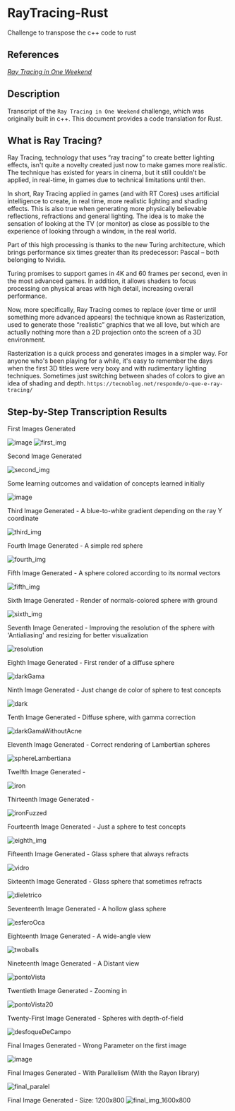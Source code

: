 # RayTracing-Rust
 Challenge to transpose the c++ code to rust

## References
[_Ray Tracing in One Weekend_](https://raytracing.github.io/books/RayTracingInOneWeekend.html)

## Description
Transcript of the ``Ray Tracing in One Weekend`` challenge, which was originally built in c++. This document provides a code translation for Rust.

## What is Ray Tracing?
Ray Tracing, technology that uses “ray tracing” to create better lighting effects, isn't quite a novelty created just now to make games more realistic. The technique has existed for years in cinema, but it still couldn't be applied, in real-time, in games due to technical limitations until then.

In short, Ray Tracing applied in games (and with RT Cores) uses artificial intelligence to create, in real time, more realistic lighting and shading effects. This is also true when generating more physically believable reflections, refractions and general lighting. The idea is to make the sensation of looking at the TV (or monitor) as close as possible to the experience of looking through a window, in the real world.

Part of this high processing is thanks to the new Turing architecture, which brings performance six times greater than its predecessor: Pascal – both belonging to Nvidia.

Turing promises to support games in 4K and 60 frames per second, even in the most advanced games. In addition, it allows shaders to focus processing on physical areas with high detail, increasing overall performance.

Now, more specifically, Ray Tracing comes to replace (over time or until something more advanced appears) the technique known as Rasterization, used to generate those “realistic” graphics that we all love, but which are actually nothing more than a 2D projection onto the screen of a 3D environment.

Rasterization is a quick process and generates images in a simpler way. For anyone who's been playing for a while, it's easy to remember the days when the first 3D titles were very boxy and with rudimentary lighting techniques. Sometimes just switching between shades of colors to give an idea of shading and depth.
`https://tecnoblog.net/responde/o-que-e-ray-tracing/`

## Step-by-Step Transcription Results
First Images Generated

![image](https://github.com/LFernandoMB/RayTracing-Rust/assets/91624923/17b47425-47bc-49cc-8c15-f7c20a098c34)
![first_img](https://github.com/LFernandoMB/RayTracing-Rust/assets/91624923/fabc8638-3e6b-45f9-a418-9aed7b047333)

Second Image Generated 

![second_img](https://github.com/LFernandoMB/RayTracing-Rust/assets/91624923/186a97d4-4f92-4dfe-84db-11a2be4bebb8)

Some learning outcomes and validation of concepts learned initially

![image](https://github.com/LFernandoMB/RayTracing-Rust/assets/91624923/3d8917f0-6a39-4a7e-a395-5173e362a0d4)

Third Image Generated - A blue-to-white gradient depending on the ray Y coordinate

![third_img](https://github.com/LFernandoMB/RayTracing-Rust/assets/91624923/e32e77e1-6b7f-4788-ac9e-a54644f056df)

Fourth Image Generated - A simple red sphere

![fourth_img](https://github.com/LFernandoMB/RayTracing-Rust/assets/91624923/35ad77c4-82b0-45d3-acb0-194cc4f86161)

Fifth Image Generated - A sphere colored according to its normal vectors

![fifth_img](https://github.com/LFernandoMB/RayTracing-Rust/assets/91624923/426f0396-e540-41a7-8105-497df50787b6)

Sixth Image Generated - Render of normals-colored sphere with ground

![sixth_img](https://github.com/LFernandoMB/RayTracing-Rust/assets/91624923/c7c301af-b402-49f2-88f3-8ccfea9b9cb9)

Seventh Image Generated - Improving the resolution of the sphere with 'Antialiasing' and resizing for better visualization

![resolution](https://github.com/LFernandoMB/RayTracing-Rust/assets/91624923/be466e7b-d400-41e8-8f72-9df8d471fd74)

Eighth Image Generated - First render of a diffuse sphere

![darkGama](https://github.com/LFernandoMB/RayTracing-Rust/assets/91624923/37cedf8a-7fe6-4a88-8698-fa4934cd6190)

Ninth Image Generated - Just change de color of sphere to test concepts 

![dark](https://github.com/LFernandoMB/RayTracing-Rust/assets/91624923/b64a422f-5501-4617-9a62-0107a593dc62)

Tenth Image Generated - Diffuse sphere, with gamma correction

![darkGamaWithoutAcne](https://github.com/LFernandoMB/RayTracing-Rust/assets/91624923/271d3107-4124-41a5-bc73-f359a002ef3f)

Eleventh Image Generated - Correct rendering of Lambertian spheres

![sphereLambertiana](https://github.com/LFernandoMB/RayTracing-Rust/assets/91624923/6bf58230-24d6-48d4-b530-7d084b3d4454)

Twelfth Image Generated - 

![iron](https://github.com/LFernandoMB/RayTracing-Rust/assets/91624923/5656ee8c-f2ae-4039-ad67-708aaa3c0cc4)

Thirteenth Image Generated - 

![ironFuzzed](https://github.com/LFernandoMB/RayTracing-Rust/assets/91624923/952d9eca-5929-467f-bca9-e8a915515048)

Fourteenth Image Generated - Just a sphere to test concepts 

![eighth_img](https://github.com/LFernandoMB/RayTracing-Rust/assets/91624923/5f827436-f42d-4315-9464-a3c05f92cb34)

Fifteenth Image Generated - Glass sphere that always refracts

![vidro](https://github.com/LFernandoMB/RayTracing-Rust/assets/91624923/22c0cdbf-fcf9-4819-af44-3a10f2ac06a0)

Sixteenth Image Generated - Glass sphere that sometimes refracts

![dieletrico](https://github.com/LFernandoMB/RayTracing-Rust/assets/91624923/9a2e7ec6-2eb3-47e5-aa39-fba01eb1cdc5)

Seventeenth Image Generated - A hollow glass sphere

![esferoOca](https://github.com/LFernandoMB/RayTracing-Rust/assets/91624923/002b429c-f46d-47ae-92f4-c2d2182d4fdd)

Eighteenth Image Generated - A wide-angle view

![twoballs](https://github.com/LFernandoMB/RayTracing-Rust/assets/91624923/e38a7f6f-22c6-4b16-9236-ade1625146da)

Nineteenth Image Generated -  A Distant view

![pontoVista](https://github.com/LFernandoMB/RayTracing-Rust/assets/91624923/be0b4468-0e9c-4314-8151-22160fd835df)

Twentieth Image Generated - Zooming in

![pontoVista20](https://github.com/LFernandoMB/RayTracing-Rust/assets/91624923/b21c2e19-b919-4469-b68b-241cfe82e685)

Twenty-First Image Generated - Spheres with depth-of-field

![desfoqueDeCampo](https://github.com/LFernandoMB/RayTracing-Rust/assets/91624923/1291b9cc-0f1f-44bd-9507-9d80a46bdb42)

Final Images Generated - Wrong Parameter on the first image

![image](https://github.com/LFernandoMB/RayTracing-Rust/assets/91624923/bb631de6-05d3-4220-b347-cc50d92dbb8e)

Final Images Generated - With Parallelism (With the Rayon library)

![final_paralel](https://github.com/LFernandoMB/RayTracing-Rust/assets/91624923/306ecf73-b128-4a41-af37-306db7a3baf3)

Final Image Generated - Size: 1200x800
![final_img_1600x800](https://github.com/LFernandoMB/RayTracing-Rust/assets/91624923/dd010c83-7b79-48fa-baa5-8821cd37e2bc)
